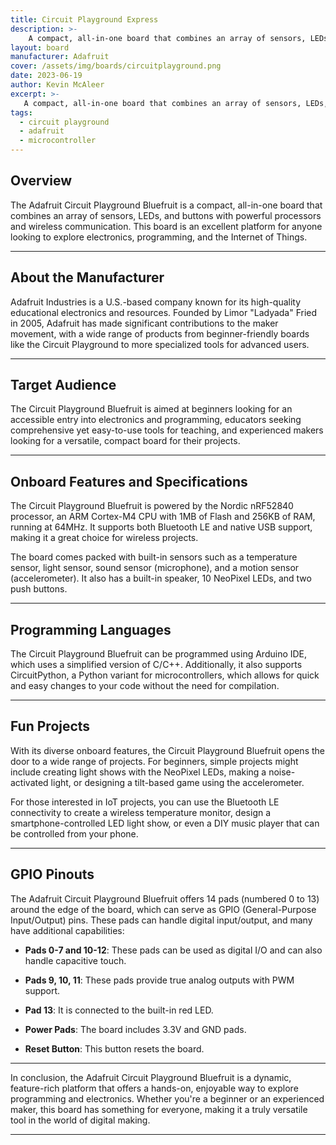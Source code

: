 ```yaml
---
title: Circuit Playground Express
description: >-
    A compact, all-in-one board that combines an array of sensors, LEDs, and buttons with powerful processors and wireless communication
layout: board
manufacturer: Adafruit
cover: /assets/img/boards/circuitplayground.png
date: 2023-06-19
author: Kevin McAleer
excerpt: >-
   A compact, all-in-one board that combines an array of sensors, LEDs, and buttons with powerful processors and wireless communication
tags:
  - circuit playground
  - adafruit
  - microcontroller
---
```


## Overview

The Adafruit Circuit Playground Bluefruit is a compact, all-in-one board that combines an array of sensors, LEDs, and buttons with powerful processors and wireless communication. This board is an excellent platform for anyone looking to explore electronics, programming, and the Internet of Things.

---

## About the Manufacturer

Adafruit Industries is a U.S.-based company known for its high-quality educational electronics and resources. Founded by Limor "Ladyada" Fried in 2005, Adafruit has made significant contributions to the maker movement, with a wide range of products from beginner-friendly boards like the Circuit Playground to more specialized tools for advanced users.

---

## Target Audience

The Circuit Playground Bluefruit is aimed at beginners looking for an accessible entry into electronics and programming, educators seeking comprehensive yet easy-to-use tools for teaching, and experienced makers looking for a versatile, compact board for their projects. 

---

## Onboard Features and Specifications

The Circuit Playground Bluefruit is powered by the Nordic nRF52840 processor, an ARM Cortex-M4 CPU with 1MB of Flash and 256KB of RAM, running at 64MHz. It supports both Bluetooth LE and native USB support, making it a great choice for wireless projects.

The board comes packed with built-in sensors such as a temperature sensor, light sensor, sound sensor (microphone), and a motion sensor (accelerometer). It also has a built-in speaker, 10 NeoPixel LEDs, and two push buttons.

---

## Programming Languages

The Circuit Playground Bluefruit can be programmed using Arduino IDE, which uses a simplified version of C/C++. Additionally, it also supports CircuitPython, a Python variant for microcontrollers, which allows for quick and easy changes to your code without the need for compilation.

---

## Fun Projects

With its diverse onboard features, the Circuit Playground Bluefruit opens the door to a wide range of projects. For beginners, simple projects might include creating light shows with the NeoPixel LEDs, making a noise-activated light, or designing a tilt-based game using the accelerometer.

For those interested in IoT projects, you can use the Bluetooth LE connectivity to create a wireless temperature monitor, design a smartphone-controlled LED light show, or even a DIY music player that can be controlled from your phone.

---

## GPIO Pinouts

The Adafruit Circuit Playground Bluefruit offers 14 pads (numbered 0 to 13) around the edge of the board, which can serve as GPIO (General-Purpose Input/Output) pins. These pads can handle digital input/output, and many have additional capabilities:

- **Pads 0-7 and 10-12**: These pads can be used as digital I/O and can also handle capacitive touch.

- **Pads 9, 10, 11**: These pads provide true analog outputs with PWM support.

- **Pad 13**: It is connected to the built-in red LED.

- **Power Pads**: The board includes 3.3V and GND pads.

- **Reset Button**: This button resets the board.

---

In conclusion, the Adafruit Circuit Playground Bluefruit is a dynamic, feature-rich platform that offers a hands-on, enjoyable way to explore programming and electronics. Whether you're a beginner or an experienced maker, this board has something for everyone, making it a truly versatile tool in the world of digital making.

---
